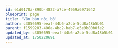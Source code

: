 ```yaml
---
id: e1d0178a-890b-4822-a7ce-4959a6971642
blueprint: page
title: 'Văn bản nội bộ'
author: c3056695-eeaf-44b6-a2cb-5cd8a48b5b01
parent: f1599203-406a-4bc2-bab7-e5e9b80b0fe2
updated_by: c3056695-eeaf-44b6-a2cb-5cd8a48b5b01
updated_at: 1750220691
---
```

